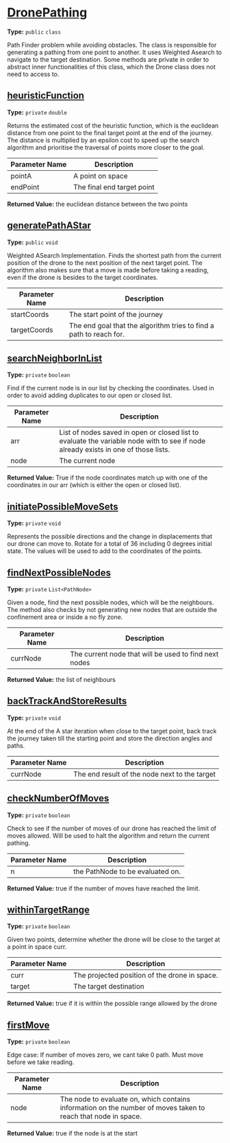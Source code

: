 # [DronePathing](../src/main/java/uk/ac/ed/inf/aqmaps/DronePathing.java#L12)

**Type:** `public` `class`

Path Finder problem while avoiding obstacles. The class is responsible for generating a pathing from one point to another. 
It uses Weighted Asearch to navigate to the target destination. Some methods are private in order to abstract inner functionalities of this class, 
which the Drone class does not need to access to. 












## [heuristicFunction](../src/main/java/uk/ac/ed/inf/aqmaps/DronePathing.java#L46)

**Type:** `private` `double`

Returns the estimated cost of the heuristic function, which is the euclidean distance from one point to the final target point at the end of the journey. 
The distance is multiplied by an epsilon cost to speed up the search algorithm and prioritise the traversal of points more closer to the goal. 




|Parameter Name|Description|
|-----|-----|
|pointA|A point on space|
|endPoint|The final end target point|


**Returned Value:** the euclidean distance between the two points  








## [generatePathAStar](../src/main/java/uk/ac/ed/inf/aqmaps/DronePathing.java#L59)

**Type:** `public` `void`

Weighted ASearch Implementation. Finds the shortest path from the current position of the drone to the next position of the next target point. 
The algorithm also makes sure that a move is made before taking a reading, even if the drone is besides to the target coordinates. 




|Parameter Name|Description|
|-----|-----|
|startCoords|The start point of the journey|
|targetCoords|The end goal that the algorithm tries to find a path to reach for.  |








## [searchNeighborInList](../src/main/java/uk/ac/ed/inf/aqmaps/DronePathing.java#L116)

**Type:** `private` `boolean`

Find if the current node is in our list by checking the coordinates. Used in order to avoid adding duplicates to our open or closed list. 




|Parameter Name|Description|
|-----|-----|
|arr|List of nodes saved in open or closed list to evaluate the variable node with to see if node already exists in one of those lists.|
|node|The current node |


**Returned Value:** True if the node coordinates match up with one of the coordinates in our arr (which is either the open or closed list).  








## [initiatePossibleMoveSets](../src/main/java/uk/ac/ed/inf/aqmaps/DronePathing.java#L135)

**Type:** `private` `void`

Represents the possible directions and the change in displacements that our drone can move to. 
Rotate for a total of 36 including 0 degrees initial state. 
The values will be used to add to the coordinates of the points. 












## [findNextPossibleNodes](../src/main/java/uk/ac/ed/inf/aqmaps/DronePathing.java#L150)

**Type:** `private` `List<PathNode>`

Given a node, find the next possible nodes, which will be the neighbours. The method also checks by not generating new nodes that are outside the confinement area or inside a no fly zone. 




|Parameter Name|Description|
|-----|-----|
|currNode|The current node that will be used to find next nodes|


**Returned Value:** the list of neighbours   








## [backTrackAndStoreResults](../src/main/java/uk/ac/ed/inf/aqmaps/DronePathing.java#L179)

**Type:** `private` `void`

At the end of the A star iteration when close to the target point, back track the journey taken till the starting point and store the direction angles and paths. 




|Parameter Name|Description|
|-----|-----|
|currNode|The end result of the node next to the target   |








## [checkNumberOfMoves](../src/main/java/uk/ac/ed/inf/aqmaps/DronePathing.java#L199)

**Type:** `private` `boolean`

Check to see if the number of moves of our drone has reached the limit of moves allowed. Will be used to halt the algorithm and return the current pathing. 




|Parameter Name|Description|
|-----|-----|
|n|the PathNode to be evaluated on.|


**Returned Value:** true if the number of moves have reached the limit.  








## [withinTargetRange](../src/main/java/uk/ac/ed/inf/aqmaps/DronePathing.java#L208)

**Type:** `private` `boolean`

Given two points, determine whether the drone will be close to the target at a point in space curr. 




|Parameter Name|Description|
|-----|-----|
|curr|The projected position of the drone in space.|
|target|The target destination|


**Returned Value:** true if it is within the possible range allowed by the drone  








## [firstMove](../src/main/java/uk/ac/ed/inf/aqmaps/DronePathing.java#L221)

**Type:** `private` `boolean`

Edge case: If number of moves zero, we cant take 0 path. Must move before we take reading. 




|Parameter Name|Description|
|-----|-----|
|node|The node to evaluate on, which contains information on the number of moves taken to reach that node in space.|


**Returned Value:** true if the node is at the start  








